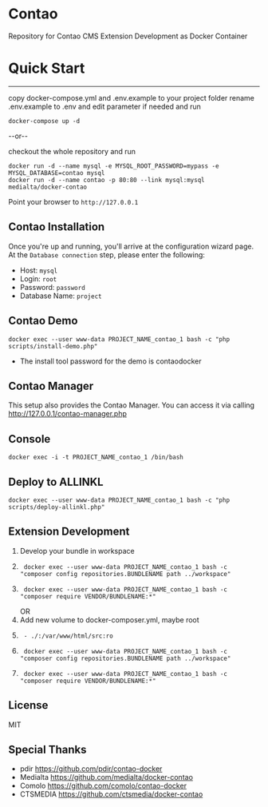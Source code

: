 # Contao
Repository for Contao CMS Extension Development as Docker Container

# Quick Start
---

copy docker-compose.yml and .env.example to your project folder
rename .env.example to .env and edit parameter if needed
and run
```
docker-compose up -d
```

--or--

checkout the whole repository
and run
```
docker run -d --name mysql -e MYSQL_ROOT_PASSWORD=mypass -e MYSQL_DATABASE=contao mysql
docker run -d --name contao -p 80:80 --link mysql:mysql medialta/docker-contao
```

Point your browser to `http://127.0.0.1`

Contao Installation
---

Once you're up and running, you'll arrive at the configuration wizard page. At the `Database connection` step, please enter the following:

- Host: `mysql`
- Login: `root`
- Password: `password`
- Database Name: `project`

Contao Demo
---

    docker exec --user www-data PROJECT_NAME_contao_1 bash -c "php scripts/install-demo.php"

* The install tool password for the demo is contaodocker

Contao Manager
---
This setup also provides the Contao Manager. You can access it via calling http://127.0.0.1/contao-manager.php

Console
---

    docker exec -i -t PROJECT_NAME_contao_1 /bin/bash

Deploy to ALLINKL
---

    docker exec --user www-data PROJECT_NAME_contao_1 bash -c "php scripts/deploy-allinkl.php"

Extension Development
---

1. Develop your bundle in workspace
2.      docker exec --user www-data PROJECT_NAME_contao_1 bash -c "composer config repositories.BUNDLENAME path ../workspace"
3.      docker exec --user www-data PROJECT_NAME_contao_1 bash -c "composer require VENDOR/BUNDLENAME:*"
    OR
1. Add new volume to docker-composer.yml, maybe root
2.      - ./:/var/www/html/src:ro
3.      docker exec --user www-data PROJECT_NAME_contao_1 bash -c "composer config repositories.BUNDLENAME path ../workspace"
4.      docker exec --user www-data PROJECT_NAME_contao_1 bash -c "composer require VENDOR/BUNDLENAME:*"

License
---

MIT

Special Thanks
--------------
- pdir https://github.com/pdir/contao-docker
- Medialta https://github.com/medialta/docker-contao
- Comolo https://github.com/comolo/contao-docker
- CTSMEDIA https://github.com/ctsmedia/docker-contao
